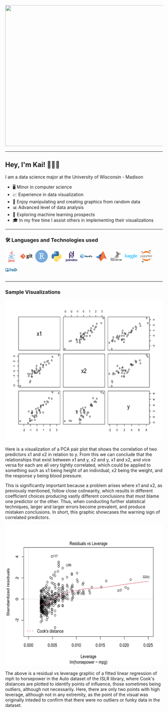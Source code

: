 <div align="center">
  <img src="https://149695847.v2.pressablecdn.com/wp-content/uploads/2018/12/developer-dribbble.gif" width="600" height="450"/>
</div>

---
## Hey, I'm Kai! 🙋🏻‍♂️

I am a data science major at the University of Wisconsin - Madison
 - 🖥 Minor in computer science
 - 📈 Experience in data visualization
 - 🌱 Enjoy manipulating and creating graphics from random data
 - 📊 Advanced level of data analysis
 - 🤖 Exploring machine learning prospects
 - 🎓 In my free time I assist others in implementing their visualizations
---

### 🛠 Languages and Technologies used
<div>
  <img src="https://github.com/devicons/devicon/blob/master/icons/java/java-original-wordmark.svg" title="Java" alt="Java" width="40" height="40"/>&nbsp;
  <img src="https://github.com/devicons/devicon/blob/master/icons/git/git-original-wordmark.svg" title="Git" **alt="Git" width="40" height="40"/>&nbsp;
   <img src="https://github.com/devicons/devicon/blob/master/icons/rstudio/rstudio-original.svg" title="Rstudio" **alt="Rstudio" width="40" height="40"/>&nbsp;
  <img src="https://github.com/devicons/devicon/blob/master/icons/python/python-original.svg" title="Python" **alt="Python" width="40" height="40"/>&nbsp;
  <img src="https://github.com/devicons/devicon/blob/master/icons/pandas/pandas-original-wordmark.svg" title="Pandas" **alt="Pandas" width="40" height="40"/>&nbsp;
  <img src="https://github.com/devicons/devicon/blob/master/icons/numpy/numpy-original-wordmark.svg" title="Numpy" **alt="Numpy" width="40" height="40"/>&nbsp;
  <img src="https://github.com/devicons/devicon/blob/master/icons/matlab/matlab-original.svg" title="Matlab" **alt="Matlab" width="40" height="40"/>&nbsp;
   <img src="https://github.com/devicons/devicon/blob/master/icons/microsoftsqlserver/microsoftsqlserver-plain-wordmark.svg" title="Sqlserver" **alt="Sqlserver" width="40" height="40"/>&nbsp;
   <img src="https://github.com/devicons/devicon/blob/master/icons/kaggle/kaggle-original-wordmark.svg" title="Kaggle" **alt="Kaggle" width="40" height="40"/>&nbsp;
   <img src="https://github.com/devicons/devicon/blob/master/icons/jupyter/jupyter-original-wordmark.svg" title="Jupyter" **alt="Jupyter" width="40" height="40"/>&nbsp;
   <img src="https://github.com/devicons/devicon/blob/master/icons/trello/trello-plain-wordmark.svg" title="Trello" **alt="Trello" width="40" height="40"/>&nbsp;
</div>

---
### Sample Visualizations
<img src="./readmeimg1.png" width="600" height="450"/>

Here is a visualization of a PCA pair plot that shows the correlation of two predictors x1 and x2 in relation to y. From this we can conclude that the relationships that exist between x1 and y, x2 and y, x1 and x2, and vice versa for each are all very tightly correlated, which could be applied to something such as x1 being height of an individual, x2 being the weight, and the response y being blood pressure. 

This is significantly important because a problem arises where x1 and x2, as previously mentioned, follow close colinearity, which results in different coefficient choices producing vastly different conclusions that must blame one predictor or the other. Thus, when conducting further statistical techniques, larger and larger errors become prevalent, and produce mistaken conclusions. In short, this graphic showcases the warning sign of correlated predictors.



<img src="./readmeimg2.png" width="600" height="450"/>

The above is a residual vs leverage graphic of a fitted linear regression of mph to horsepower in the Auto dataset of the ISLR library, where Cook's distances are plotted to identify points of influence, those sometimes being outliers, although not necessarily. Here, there are only two points with high leverage, although not in any extremity, as the point of the visual was originally inteded to confirm that there were no outliers or funky data in the dataset. 
